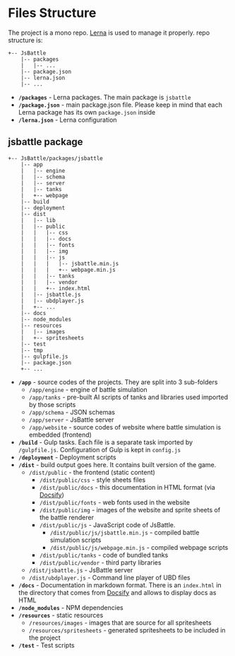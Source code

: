 # Files Structure

The project is a mono repo. [Lerna](https://github.com/lerna/lerna) is used to manage it properly.
repo structure is:
```
+-- JsBattle
    |-- packages
    |   |-- ...
    |-- package.json
    |-- lerna.json
    |-- ...
```
* **`/packages`** - Lerna packages. The main package is `jsbattle`
* **`/package.json`** - main package.json file. Please keep in mind that each Lerna package has its own `package.json` inside
* **`/lerna.json`** - Lerna configuration


## jsbattle package

```
+-- JsBattle/packages/jsbattle
    |-- app
    |   |-- engine
    |   |-- schema
    |   |-- server
    |   |-- tanks
    |   +-- webpage
    |-- build
    |-- deployment
    |-- dist
    |   |-- lib
    |   |-- public
    |   |   |-- css
    |   |   |-- docs
    |   |   |-- fonts
    |   |   |-- img
    |   |   |-- js
    |   |   |   |-- jsbattle.min.js
    |   |   |   +-- webpage.min.js
    |   |   |-- tanks
    |   |   |-- vendor
    |   |   +-- index.html
    |   |-- jsbattle.js
    |   |-- ubdplayer.js
    |   +-- ...
    |-- docs
    |-- node_modules
    |-- resources
    |   |-- images
    |   +-- spritesheets
    |-- test
    |-- tmp
    |-- gulpfile.js
    |-- package.json
    +-- ...

```

* **`/app`** - source codes of the projects. They are split into 3 sub-folders
  * `/app/engine` - engine of battle simulation
  * `/app/tanks` - pre-built AI scripts of tanks and libraries used imported by those scripts
  * `/app/schema` - JSON schemas
  * `/app/server` - JsBattle server
  * `/app/website` - source codes of website where battle simulation is embedded (frontend)
* **`/build`** - Gulp tasks. Each file is a separate task imported by `/gulpfile.js`. Configuration of Gulp is kept in `config.js`
* **`/deployment`** - Deployment scripts
* **`/dist`** - build output goes here. It contains built version of the game.
  * `/dist/public` - the frontend (static content)
    * `/dist/public/css` - style sheets files
    * `/dist/public/docs` - this documentation in HTML format (via [Docsify](https://docsify.js.org/))
    * `/dist/public/fonts` - web fonts used in the website
    * `/dist/public/img` - images of the website and sprite sheets of the battle renderer
    * `/dist/public/js` - JavaScript code of JsBattle.
      * `/dist/public/js/jsbattle.min.js` - compiled battle simulation scripts
      * `/dist/public/js/webpage.min.js` - compiled webpage scripts
    * `/dist/public/tanks` - code of bundled tanks
    * `/dist/public/vendor` - third party libraries
  * `/dist/jsbattle.js` - JsBattle server
  * `/dist/ubdplayer.js` - Command line player of UBD files
* **`/docs`** - Documentation in markdown format. There is an `index.html` in the directory that comes from [Docsify](https://docsify.js.org/) and allows to display docs as HTML
* **`/node_modules`** - NPM dependencies
* **`/resources`** - static resources
  * `/resources/images` - images that are source for all spritesheets
  * `/resources/spritesheets` - generated spritesheets to be included in the project
* **`/test`** - Test scripts

